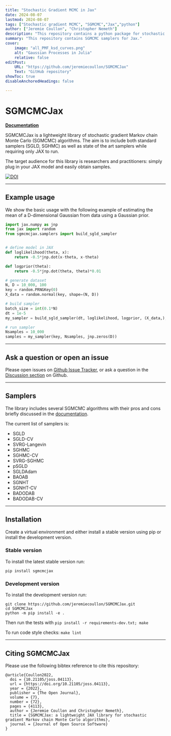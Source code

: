 ```yaml
---
title: "Stochastic Gradient MCMC in Jax" 
date: 2024-08-07
lastmod: 2024-08-07
tags: ["Stochastic gradient MCMC", "SGMCMC","Jax","python"]
author: ["Jeremie Coullon", "Christopher Nemeth"]
description: "This repository contains a python package for stochastic gradient MCMC algorithms written in the Jax language."
summary: "This repository contains SGMCMC samplers for Jax."
cover:
    image: "all_PMF_ksd_curves.png"
    alt: "Gaussian Processes in Julia"
    relative: false
editPost:
    URL: "https://github.com/jeremiecoullon/SGMCMCJax"
    Text: "GitHub repository"
showToc: true
disableAnchoredHeadings: false

---
```


# SGMCMCJax

[**Documentation**](https://sgmcmcjax.readthedocs.io/en/latest/index.html)

SGMCMCJax is a lightweight library of stochastic gradient Markov chain Monte Carlo (SGMCMC) algorithms. The aim is to include both standard samplers (SGLD, SGHMC) as well as state of the art samplers while requiring only JAX to run.

The target audience for this library is researchers and practitioners: simply plug in your JAX model and easily obtain samples.

[![DOI](https://joss.theoj.org/papers/10.21105/joss.04113/status.svg)](https://doi.org/10.21105/joss.04113)

--- 
## Example usage

We show the basic usage with the following example of estimating the mean of a D-dimensional Gaussian from data using a Gaussian prior.

```python
import jax.numpy as jnp
from jax import random
from sgmcmcjax.samplers import build_sgld_sampler


# define model in JAX
def loglikelihood(theta, x):
    return -0.5*jnp.dot(x-theta, x-theta)

def logprior(theta):
    return -0.5*jnp.dot(theta, theta)*0.01

# generate dataset
N, D = 10_000, 100
key = random.PRNGKey(0)
X_data = random.normal(key, shape=(N, D))

# build sampler
batch_size = int(0.1*N)
dt = 1e-5
my_sampler = build_sgld_sampler(dt, loglikelihood, logprior, (X_data,), batch_size)

# run sampler
Nsamples = 10_000
samples = my_sampler(key, Nsamples, jnp.zeros(D))
```
---
## Ask a question or open an issue

Please open issues on [Github Issue Tracker](https://github.com/jeremiecoullon/SGMCMCJax/issues), or ask a question in the [Discussion section](https://github.com/jeremiecoullon/SGMCMCJax/discussions) on Github.

---
## Samplers

The library includes several SGMCMC algorithms with their pros and cons briefly discussed in the [documentation](https://sgmcmcjax.readthedocs.io/en/latest/all_samplers.html).

The current list of samplers is:

- SGLD
- SGLD-CV
- SVRG-Langevin
- SGHMC
- SGHMC-CV
- SVRG-SGHMC
- pSGLD
- SGLDAdam
- BAOAB
- SGNHT
- SGNHT-CV
- BADODAB
- BADODAB-CV

---
## Installation

Create a virtual environment and either install a stable version using pip or install the development version.


### Stable version

To install the latest stable version run:

```
pip install sgmcmcjax
```

### Development version

To install the development version run:

```
git clone https://github.com/jeremiecoullon/SGMCMCJax.git
cd SGMCMCJax
python -m pip install -e .
```
Then run the tests with `pip install -r requirements-dev.txt; make`

To run code style checks: `make lint`

---
## Citing SGMCMCJax

Please use the following bibtex reference to cite this repository:

```
@article{Coullon2022,
  doi = {10.21105/joss.04113},
  url = {https://doi.org/10.21105/joss.04113},
  year = {2022},
  publisher = {The Open Journal},
  volume = {7},
  number = {72},
  pages = {4113},
  author = {Jeremie Coullon and Christopher Nemeth},
  title = {SGMCMCJax: a lightweight JAX library for stochastic gradient Markov chain Monte Carlo algorithms},
  journal = {Journal of Open Source Software}
}
```


